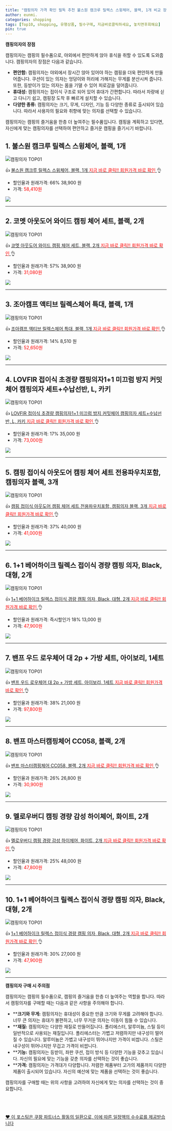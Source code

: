 ```yaml
---
title: "캠핑의자 가격 확인 필독 추천 불스원 캠크루 릴렉스 스윙체어, 블랙, 1개 비교 장점 구매가이드"
author: eunmi.
categories: shopping
tags: [Top10, shopping, 유행상품, 필수구매, 지금바로클릭하세요, 놓치면후회해요]
pin: true
---
```

**캠핑의자의 장점**

캠핑의자는 캠핑의 필수품으로, 야외에서 편안하게 앉아 휴식을 취할 수 있도록 도와줍니다. 캠핑의자의 장점은 다음과 같습니다.

* **편안함:** 캠핑의자는 야외에서 장시간 앉아 있어야 하는 캠핑을 더욱 편안하게 만들어줍니다. 쿠션이 있는 의자는 엉덩이와 허리에 가해지는 무게를 분산시켜 줍니다. 또한, 등받이가 있는 의자는 몸을 기댈 수 있어 피로감을 덜어줍니다.
* **휴대성:** 캠핑의자는 접이식 구조로 되어 있어 휴대가 간편합니다. 따라서 차량에 싣고 다니기 쉽고, 캠핑장 도착 후 빠르게 설치할 수 있습니다.
* **다양한 종류:** 캠핑의자는 크기, 무게, 디자인, 기능 등 다양한 종류로 출시되어 있습니다. 따라서 사용자의 필요와 취향에 맞는 의자를 선택할 수 있습니다.

캠핑의자는 캠핑의 즐거움을 한층 더 높여주는 필수품입니다. 캠핑을 계획하고 있다면, 자신에게 맞는 캠핑의자를 선택하여 편안하고 즐거운 캠핑을 즐기시기 바랍니다.

   

## 1. 불스원 캠크루 릴렉스 스윙체어, 블랙, 1개

![캠핑의자 TOP01](https://thumbnail8.coupangcdn.com/thumbnails/remote/230x230ex/image/retail/images/2023/09/22/9/0/855ee21c-7334-4a58-8110-4f863dc192a6.jpg)


👍 [불스원 캠크루 릴렉스 스윙체어, 블랙, 1개 <font color=red> 지금 바로 클릭!! 회원가격 바로 확인 </font> ](https://link.coupang.com/re/AFFSDP?lptag=AF3617701&subid=GithubCoopas&pageKey=7589018420&traceid=V0-153&itemId=20050418202&vendorItemId=87265668242) 👌 


- 할인율과 원래가격: 66%  38,900   원
- 가격: <span style='color:red'>58,410원</span>

[![](/discount_price.png)](https://link.coupang.com/re/AFFSDP?lptag=AF3617701&subid=GithubCoopas&pageKey=7589018420&traceid=V0-153&itemId=20050418202&vendorItemId=87265668242)

---


   

## 2. 코멧 아웃도어 와이드 캠핑 체어 세트, 블랙, 2개

![캠핑의자 TOP01](https://thumbnail6.coupangcdn.com/thumbnails/remote/230x230ex/image/retail/images/541856683313562-6ffceb6d-32d3-4986-9fce-4666cefce036.jpg)


👍 [코멧 아웃도어 와이드 캠핑 체어 세트, 블랙, 2개 <font color=red> 지금 바로 클릭!! 회원가격 바로 확인 </font> ](https://link.coupang.com/re/AFFSDP?lptag=AF3617701&subid=GithubCoopas&pageKey=4760383959&traceid=V0-153&itemId=13824961110&vendorItemId=81075175139) 👌 


- 할인율과 원래가격: 57%  38,900   원
- 가격: <span style='color:red'>31,080원</span>

[![](/discount_price.png)](https://link.coupang.com/re/AFFSDP?lptag=AF3617701&subid=GithubCoopas&pageKey=4760383959&traceid=V0-153&itemId=13824961110&vendorItemId=81075175139)

---


   

## 3. 조아캠프 액티브 릴렉스체어 특대, 블랙, 1개

![캠핑의자 TOP01](https://thumbnail10.coupangcdn.com/thumbnails/remote/230x230ex/image/product/image/vendoritem/2019/03/22/3274676198/9c8d269c-ae1c-4708-bb76-570f0c435bb8.jpg)


👍 [조아캠프 액티브 릴렉스체어 특대, 블랙, 1개 <font color=red> 지금 바로 클릭!! 회원가격 바로 확인 </font> ](https://link.coupang.com/re/AFFSDP?lptag=AF3617701&subid=GithubCoopas&pageKey=35289556&traceid=V0-153&itemId=130861957&vendorItemId=3274676198) 👌 


- 할인율과 원래가격: 14%  8,510   원
- 가격: <span style='color:red'>52,650원</span>

[![](/discount_price.png)](https://link.coupang.com/re/AFFSDP?lptag=AF3617701&subid=GithubCoopas&pageKey=35289556&traceid=V0-153&itemId=130861957&vendorItemId=3274676198)

---


   

## 4. LOVFIR 접이식 초경량 캠핑의자1+1 미끄럼 방지 커밋체어 캠핑의자 세트+수납선반, L, 카키

![캠핑의자 TOP01](https://thumbnail8.coupangcdn.com/thumbnails/remote/230x230ex/image/vendor_inventory/5470/93312edc29c9c54b1e670640b9c528d4746fad6a20ed752ba5f5bbd4f28a.jpg)


👍 [LOVFIR 접이식 초경량 캠핑의자1+1 미끄럼 방지 커밋체어 캠핑의자 세트+수납선반, L, 카키 <font color=red> 지금 바로 클릭!! 회원가격 바로 확인 </font> ](https://link.coupang.com/re/AFFSDP?lptag=AF3617701&subid=GithubCoopas&pageKey=7235412784&traceid=V0-153&itemId=18370323445&vendorItemId=85513845933) 👌 


- 할인율과 원래가격: 17%  35,000   원
- 가격: <span style='color:red'>73,000원</span>

[![](/discount_price.png)](https://link.coupang.com/re/AFFSDP?lptag=AF3617701&subid=GithubCoopas&pageKey=7235412784&traceid=V0-153&itemId=18370323445&vendorItemId=85513845933)

---


   

## 5. 캠핑 접이식 아웃도어 캠핑 체어 세트 전용파우치포함, 캠핑의자 블랙, 3개

![캠핑의자 TOP01](https://thumbnail8.coupangcdn.com/thumbnails/remote/230x230ex/image/vendor_inventory/5524/f5c83b0a99629a4ad0af5d2e237282d568fddd789512b3374fa84fc797da.jpg)


👍 [캠핑 접이식 아웃도어 캠핑 체어 세트 전용파우치포함, 캠핑의자 블랙, 3개 <font color=red> 지금 바로 클릭!! 회원가격 바로 확인 </font> ](https://link.coupang.com/re/AFFSDP?lptag=AF3617701&subid=GithubCoopas&pageKey=7674442762&traceid=V0-153&itemId=20481814710&vendorItemId=87425966843) 👌 


- 할인율과 원래가격: 37%  40,000   원
- 가격: <span style='color:red'>41,000원</span>

[![](/discount_price.png)](https://link.coupang.com/re/AFFSDP?lptag=AF3617701&subid=GithubCoopas&pageKey=7674442762&traceid=V0-153&itemId=20481814710&vendorItemId=87425966843)

---


   

## 6. 1+1 베어하이크 릴렉스 접이식 경량 캠핑 의자, Black, 대형, 2개

![캠핑의자 TOP01](https://thumbnail6.coupangcdn.com/thumbnails/remote/230x230ex/image/vendor_inventory/ca66/aab14b2a5070765898e6b2cfd8f009bdec72e475d19792a4591f4c65e296.jpg)


👍 [1+1 베어하이크 릴렉스 접이식 경량 캠핑 의자, Black, 대형, 2개 <font color=red> 지금 바로 클릭!! 회원가격 바로 확인 </font> ](https://link.coupang.com/re/AFFSDP?lptag=AF3617701&subid=GithubCoopas&pageKey=7622916694&traceid=V0-153&itemId=20214459353&vendorItemId=84235317575) 👌 


- 할인율과 원래가격: 즉시할인가 18%  13,000   원
- 가격: <span style='color:red'>47,900원</span>

[![](/discount_price.png)](https://link.coupang.com/re/AFFSDP?lptag=AF3617701&subid=GithubCoopas&pageKey=7622916694&traceid=V0-153&itemId=20214459353&vendorItemId=84235317575)

---


   

## 7. 밴프 우드 로우체어 대 2p + 가방 세트, 아이보리, 1세트

![캠핑의자 TOP01](https://thumbnail10.coupangcdn.com/thumbnails/remote/230x230ex/image/retail/images/2023/06/26/12/3/0a1be6e2-f33e-41fb-9d58-d246fa18b119.jpg)


👍 [밴프 우드 로우체어 대 2p + 가방 세트, 아이보리, 1세트 <font color=red> 지금 바로 클릭!! 회원가격 바로 확인 </font> ](https://link.coupang.com/re/AFFSDP?lptag=AF3617701&subid=GithubCoopas&pageKey=7424994747&traceid=V0-153&itemId=19271449589&vendorItemId=86386637332) 👌 


- 할인율과 원래가격: 38%  21,000   원
- 가격: <span style='color:red'>97,800원</span>

[![](/discount_price.png)](https://link.coupang.com/re/AFFSDP?lptag=AF3617701&subid=GithubCoopas&pageKey=7424994747&traceid=V0-153&itemId=19271449589&vendorItemId=86386637332)

---


   

## 8. 밴프 마스터캠핑체어 CC058, 블랙, 2개

![캠핑의자 TOP01](https://thumbnail6.coupangcdn.com/thumbnails/remote/230x230ex/image/retail/images/9092011438743342-2b362e33-d904-4550-9c30-3a33dc8454b1.jpg)


👍 [밴프 마스터캠핑체어 CC058, 블랙, 2개 <font color=red> 지금 바로 클릭!! 회원가격 바로 확인 </font> ](https://link.coupang.com/re/AFFSDP?lptag=AF3617701&subid=GithubCoopas&pageKey=5263736611&traceid=V0-153&itemId=7484214939&vendorItemId=74775018884) 👌 


- 할인율과 원래가격: 26%  26,800   원
- 가격: <span style='color:red'>30,900원</span>

[![](/discount_price.png)](https://link.coupang.com/re/AFFSDP?lptag=AF3617701&subid=GithubCoopas&pageKey=5263736611&traceid=V0-153&itemId=7484214939&vendorItemId=74775018884)

---


   

## 9. 멜로우버디 캠핑 경량 감성 하이체어, 화이트, 2개

![캠핑의자 TOP01](https://thumbnail9.coupangcdn.com/thumbnails/remote/230x230ex/image/retail/images/2023/05/04/11/6/2369688d-a75e-4dc6-8991-6b141e489848.jpg)


👍 [멜로우버디 캠핑 경량 감성 하이체어, 화이트, 2개 <font color=red> 지금 바로 클릭!! 회원가격 바로 확인 </font> ](https://link.coupang.com/re/AFFSDP?lptag=AF3617701&subid=GithubCoopas&pageKey=7119146566&traceid=V0-153&itemId=17820296162&vendorItemId=85869894503) 👌 


- 할인율과 원래가격: 25%  48,000   원
- 가격: <span style='color:red'>47,800원</span>

[![](/discount_price.png)](https://link.coupang.com/re/AFFSDP?lptag=AF3617701&subid=GithubCoopas&pageKey=7119146566&traceid=V0-153&itemId=17820296162&vendorItemId=85869894503)

---


   

## 10. 1+1 베어하이크 릴렉스 접이식 경량 캠핑 의자, Black, 대형, 2개

![캠핑의자 TOP01](https://thumbnail6.coupangcdn.com/thumbnails/remote/230x230ex/image/vendor_inventory/ca66/aab14b2a5070765898e6b2cfd8f009bdec72e475d19792a4591f4c65e296.jpg)


👍 [1+1 베어하이크 릴렉스 접이식 경량 캠핑 의자, Black, 대형, 2개 <font color=red> 지금 바로 클릭!! 회원가격 바로 확인 </font> ](https://link.coupang.com/re/AFFSDP?lptag=AF3617701&subid=GithubCoopas&pageKey=7622916694&traceid=V0-153&itemId=20214459353&vendorItemId=84235317575) 👌 


- 할인율과 원래가격: 30%  27,000   원
- 가격: <span style='color:red'>47,900원</span>

[![](/discount_price.png)](https://link.coupang.com/re/AFFSDP?lptag=AF3617701&subid=GithubCoopas&pageKey=7622916694&traceid=V0-153&itemId=20214459353&vendorItemId=84235317575)

---
**캠핑의자 구매 시 주의점**

캠핑의자는 캠핑의 필수품으로, 캠핑의 즐거움을 한층 더 높여주는 역할을 합니다. 따라서 캠핑의자를 구매할 때는 다음과 같은 사항을 주의해야 합니다.

* ****크기와 무게:** 캠핑의자는 휴대성이 중요한 만큼 크기와 무게를 고려해야 합니다. 너무 큰 의자는 휴대가 불편하고, 너무 무거운 의자는 이동이 힘들 수 있습니다.
* ****재질:** 캠핑의자는 다양한 재질로 만들어집니다. 폴리에스터, 알루미늄, 스틸 등이 일반적으로 사용되는 재질입니다. 폴리에스터는 가볍고 저렴하지만 내구성이 떨어질 수 있습니다. 알루미늄은 가볍고 내구성이 뛰어나지만 가격이 비쌉니다. 스틸은 내구성이 뛰어나지만 무겁고 가격이 비쌉니다.
* ****기능:** 캠핑의자는 등받이, 좌판 쿠션, 접이 방식 등 다양한 기능을 갖추고 있습니다. 자신의 필요에 맞는 기능을 갖춘 의자를 선택하는 것이 좋습니다.
* ****가격:** 캠핑의자는 가격대가 다양합니다. 저렴한 제품부터 고가의 제품까지 다양한 제품이 출시되어 있습니다. 자신의 예산에 맞는 제품을 선택하는 것이 좋습니다.

캠핑의자를 구매할 때는 위의 사항을 고려하여 자신에게 맞는 의자를 선택하는 것이 중요합니다.<br><br><br><br><br> [ ❤  이 포스팅은 쿠팡 파트너스 활동의 일환으로, 이에 따른 일정액의 수수료를 제공받습니다](https://link.coupang.com/a/bcEFyh)